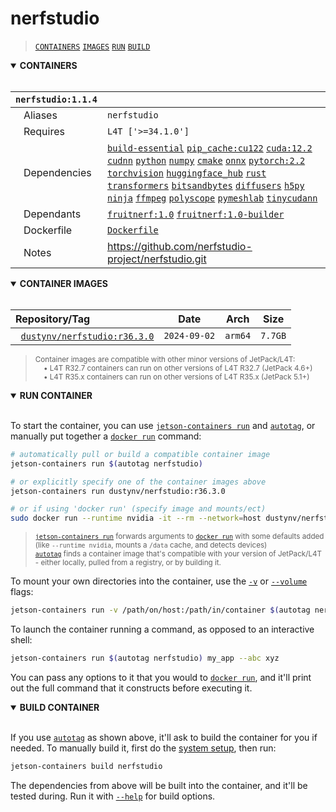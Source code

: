 # nerfstudio

> [`CONTAINERS`](#user-content-containers) [`IMAGES`](#user-content-images) [`RUN`](#user-content-run) [`BUILD`](#user-content-build)

<details open>
<summary><b><a id="containers">CONTAINERS</a></b></summary>
<br>

| **`nerfstudio:1.1.4`** | |
| :-- | :-- |
| &nbsp;&nbsp;&nbsp;Aliases | `nerfstudio` |
| &nbsp;&nbsp;&nbsp;Requires | `L4T ['>=34.1.0']` |
| &nbsp;&nbsp;&nbsp;Dependencies | [`build-essential`](/packages/build/build-essential) [`pip_cache:cu122`](/packages/cuda/cuda) [`cuda:12.2`](/packages/cuda/cuda) [`cudnn`](/packages/cuda/cudnn) [`python`](/packages/build/python) [`numpy`](/packages/numpy) [`cmake`](/packages/build/cmake/cmake_pip) [`onnx`](/packages/onnx) [`pytorch:2.2`](/packages/pytorch) [`torchvision`](/packages/pytorch/torchvision) [`huggingface_hub`](/packages/llm/huggingface_hub) [`rust`](/packages/build/rust) [`transformers`](/packages/llm/transformers) [`bitsandbytes`](/packages/llm/bitsandbytes) [`diffusers`](/packages/diffusion/diffusers) [`h5py`](/packages/build/h5py) [`ninja`](/packages/build/ninja) [`ffmpeg`](/packages/ffmpeg) [`polyscope`](/packages/nerf/polyscope) [`pymeshlab`](/packages/nerf/pymeshlab) [`tinycudann`](/packages/nerf/tinycudann) |
| &nbsp;&nbsp;&nbsp;Dependants | [`fruitnerf:1.0`](/packages/nerf/fruitNerf) [`fruitnerf:1.0-builder`](/packages/nerf/fruitNerf) |
| &nbsp;&nbsp;&nbsp;Dockerfile | [`Dockerfile`](Dockerfile) |
| &nbsp;&nbsp;&nbsp;Notes | https://github.com/nerfstudio-project/nerfstudio.git |

</details>

<details open>
<summary><b><a id="images">CONTAINER IMAGES</a></b></summary>
<br>

| Repository/Tag | Date | Arch | Size |
| :-- | :--: | :--: | :--: |
| &nbsp;&nbsp;[`dustynv/nerfstudio:r36.3.0`](https://hub.docker.com/r/dustynv/nerfstudio/tags) | `2024-09-02` | `arm64` | `7.7GB` |

> <sub>Container images are compatible with other minor versions of JetPack/L4T:</sub><br>
> <sub>&nbsp;&nbsp;&nbsp;&nbsp;• L4T R32.7 containers can run on other versions of L4T R32.7 (JetPack 4.6+)</sub><br>
> <sub>&nbsp;&nbsp;&nbsp;&nbsp;• L4T R35.x containers can run on other versions of L4T R35.x (JetPack 5.1+)</sub><br>
</details>

<details open>
<summary><b><a id="run">RUN CONTAINER</a></b></summary>
<br>

To start the container, you can use [`jetson-containers run`](/docs/run.md) and [`autotag`](/docs/run.md#autotag), or manually put together a [`docker run`](https://docs.docker.com/engine/reference/commandline/run/) command:
```bash
# automatically pull or build a compatible container image
jetson-containers run $(autotag nerfstudio)

# or explicitly specify one of the container images above
jetson-containers run dustynv/nerfstudio:r36.3.0

# or if using 'docker run' (specify image and mounts/ect)
sudo docker run --runtime nvidia -it --rm --network=host dustynv/nerfstudio:r36.3.0
```
> <sup>[`jetson-containers run`](/docs/run.md) forwards arguments to [`docker run`](https://docs.docker.com/engine/reference/commandline/run/) with some defaults added (like `--runtime nvidia`, mounts a `/data` cache, and detects devices)</sup><br>
> <sup>[`autotag`](/docs/run.md#autotag) finds a container image that's compatible with your version of JetPack/L4T - either locally, pulled from a registry, or by building it.</sup>

To mount your own directories into the container, use the [`-v`](https://docs.docker.com/engine/reference/commandline/run/#volume) or [`--volume`](https://docs.docker.com/engine/reference/commandline/run/#volume) flags:
```bash
jetson-containers run -v /path/on/host:/path/in/container $(autotag nerfstudio)
```
To launch the container running a command, as opposed to an interactive shell:
```bash
jetson-containers run $(autotag nerfstudio) my_app --abc xyz
```
You can pass any options to it that you would to [`docker run`](https://docs.docker.com/engine/reference/commandline/run/), and it'll print out the full command that it constructs before executing it.
</details>
<details open>
<summary><b><a id="build">BUILD CONTAINER</b></summary>
<br>

If you use [`autotag`](/docs/run.md#autotag) as shown above, it'll ask to build the container for you if needed.  To manually build it, first do the [system setup](/docs/setup.md), then run:
```bash
jetson-containers build nerfstudio
```
The dependencies from above will be built into the container, and it'll be tested during.  Run it with [`--help`](/jetson_containers/build.py) for build options.
</details>
